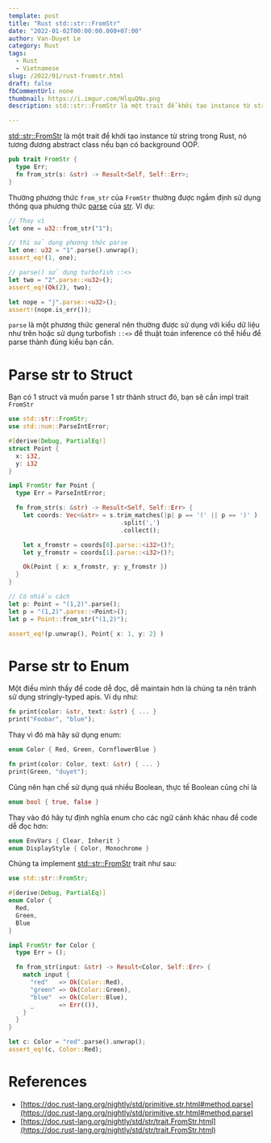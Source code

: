 ```yaml
---
template: post
title: "Rust std::str::FromStr"
date: "2022-01-02T00:00:00.000+07:00"
author: Van-Duyet Le
category: Rust
tags:
  - Rust
  - Vietnamese
slug: /2022/01/rust-fromstr.html
draft: false
fbCommentUrl: none
thumbnail: https://i.imgur.com/HlquQNu.png
description: std::str::FromStr là một trait để khởi tạo instance từ string trong Rust, nó tương đương abstract class nếu bạn có background OOP.

---
```


[std::str::FromStr](https://doc.rust-lang.org/std/str/trait.FromStr.html) là một trait để khởi tạo instance từ string trong Rust, 
nó tương đương abstract class nếu bạn có background OOP.

```rust
pub trait FromStr {
  type Err;
  fn from_str(s: &str) -> Result<Self, Self::Err>;
}
```

Thường phương thức `from_str` của `FromStr` thường được ngầm định 
sử dụng thông qua phương thức [parse](https://doc.rust-lang.org/nightly/std/primitive.str.html#method.parse) 
của [str](https://doc.rust-lang.org/nightly/std/primitive.str.html). Ví dụ:

```rust
// Thay vì
let one = u32::from_str("1");

// thì sử dụng phương thức parse
let one: u32 = "1".parse().unwrap();
assert_eq!(1, one);

// parse() sử dụng turbofish ::<>
let two = "2".parse::<u32>(); 
assert_eq!(Ok(2), two);

let nope = "j".parse::<u32>();
assert!(nope.is_err());
```

`parse` là một phương thức general nên thường được sử dụng với kiểu dữ liệu
như trên hoặc sử dụng turbofish `::<>` để thuật toán inference có thể hiểu 
để parse thành đúng kiểu bạn cần.

# Parse str to Struct

Bạn có 1 struct và muốn parse 1 str thành struct đó, bạn sẽ cần impl trait `FromStr`

```rust
use std::str::FromStr;
use std::num::ParseIntError;

#[derive(Debug, PartialEq)]
struct Point {
  x: i32,
  y: i32
}

impl FromStr for Point {
  type Err = ParseIntError;

  fn from_str(s: &str) -> Result<Self, Self::Err> {
    let coords: Vec<&str> = s.trim_matches(|p| p == '(' || p == ')' )
                               .split(',')
                               .collect();

    let x_fromstr = coords[0].parse::<i32>()?;
    let y_fromstr = coords[1].parse::<i32>()?;

    Ok(Point { x: x_fromstr, y: y_fromstr })
  }
}

// Có nhiều cách
let p: Point = "(1,2)".parse();
let p = "(1,2)".parse::<Point>();
let p = Point::from_str("(1,2)");

assert_eq!(p.unwrap(), Point{ x: 1, y: 2} )
```

# Parse str to Enum

Một điều mình thấy để code dễ đọc, dễ maintain hơn là chúng ta nên tránh sử dụng stringly-typed apis. Ví dụ như:

```rust
fn print(color: &str, text: &str) { ... }
print("Foobar", "blue");
```

Thay vì đó mà hãy sử dụng enum:

```rust
enum Color { Red, Green, CornflowerBlue }

fn print(color: Color, text: &str) { ... }
print(Green, "duyet");
```

Cũng nên hạn chế sử dụng quá nhiều Boolean, thực tế Boolean cũng chỉ là 

```rust
enum bool { true, false }
```

Thay vào đó hãy tự định nghĩa enum cho các ngữ cảnh khác nhau để code dễ đọc hơn:

```rust
enum EnvVars { Clear, Inherit }
enum DisplayStyle { Color, Monochrome } 
```

Chúng ta implement [std::str::FromStr](https://doc.rust-lang.org/std/str/trait.FromStr.html) trait như sau:

```rust
use std::str::FromStr;

#[derive(Debug, PartialEq)]
enum Color {
  Red,
  Green,
  Blue
}

impl FromStr for Color {
  type Err = ();

  fn from_str(input: &str) -> Result<Color, Self::Err> {
    match input {
      "red"   => Ok(Color::Red),
      "green" => Ok(Color::Green),
      "blue"  => Ok(Color::Blue),
      _       => Err(()),
    }
  }
}

let c: Color = "red".parse().unwrap();
assert_eq!(c, Color::Red);
```

# References

- [https://doc.rust-lang.org/nightly/std/primitive.str.html#method.parse](https://doc.rust-lang.org/nightly/std/primitive.str.html#method.parse)
- [https://doc.rust-lang.org/nightly/std/str/trait.FromStr.html](https://doc.rust-lang.org/nightly/std/str/trait.FromStr.html)
